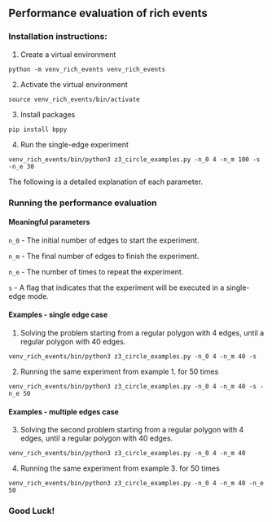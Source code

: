 ## Performance evaluation of rich events

### Installation instructions:

 1. Create a virtual environment

`python -m venv_rich_events venv_rich_events`

 2. Activate the virtual environment

`source venv_rich_events/bin/activate`

3. Install packages

`pip install bppy`

4. Run the single-edge experiment 

`venv_rich_events/bin/python3 z3_circle_examples.py -n_0 4 -n_m 100 -s -n_e 30`

The following is a detailed explanation of each parameter.

### Running the performance evaluation

#### Meaningful parameters

`n_0` - The initial number of edges to start the experiment.  

`n_m` - The final number of edges to finish the experiment.

`n_e` - The number of times to repeat the experiment.

`s` - A flag that indicates that the experiment will be executed in a single-edge mode.

#### Examples - single edge case

1. Solving the problem starting from a regular polygon with 4 edges, until a regular polygon with 40 edges.

`venv_rich_events/bin/python3 z3_circle_examples.py -n_0 4 -n_m 40 -s`

2. Running the same experiment from example 1. for 50 times

`venv_rich_events/bin/python3 z3_circle_examples.py -n_0 4 -n_m 40 -s -n_e 50 `

#### Examples - multiple edges case

3. Solving the second problem starting from a regular polygon with 4 edges, until a regular polygon with 40 edges.

`venv_rich_events/bin/python3 z3_circle_examples.py -n_0 4 -n_m 40`

4. Running the same experiment from example 3. for 50 times

`venv_rich_events/bin/python3 z3_circle_examples.py -n_0 4 -n_m 40 -n_e 50 `

### Good Luck!
